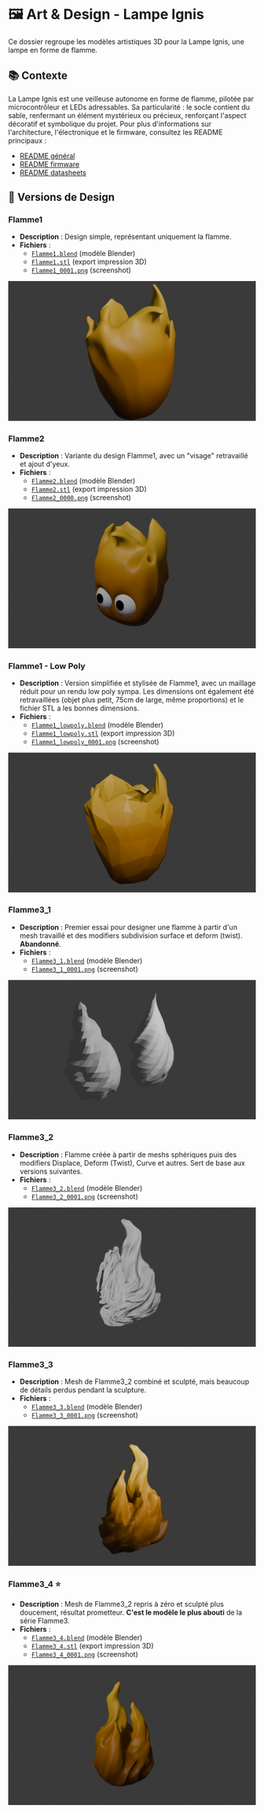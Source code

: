 
# 🖼️ Art & Design - Lampe Ignis

Ce dossier regroupe les modèles artistiques 3D pour la Lampe Ignis, une lampe en forme de flamme.

## 📚 Contexte

La Lampe Ignis est une veilleuse autonome en forme de flamme, pilotée par microcontrôleur et LEDs adressables. Sa particularité : le socle contient du sable, renfermant un élément mystérieux ou précieux, renforçant l'aspect décoratif et symbolique du projet.
Pour plus d'informations sur l'architecture, l'électronique et le firmware, consultez les README principaux :

- [README général](../../README.md)
- [README firmware](../../firmware/README.md)
- [README datasheets](../../docs/datasheets/README.md)

## 🎨 Versions de Design

### Flamme1

- **Description** : Design simple, représentant uniquement la flamme.
- **Fichiers** :
  - [`Flamme1.blend`](Flamme1/Flamme1.blend) (modèle Blender)
  - [`Flamme1.stl`](Flamme1/Flamme1.stl) (export impression 3D)
  - [`Flamme1_0001.png`](Flamme1/Flamme1_0001.png) (screenshot)

![Screenshot Flamme1](Flamme1/Flamme1_0001.png)

### Flamme2

- **Description** : Variante du design Flamme1, avec un "visage" retravaillé et
  ajout d'yeux.
- **Fichiers** :
  - [`Flamme2.blend`](Flamme2/Flamme2.blend) (modèle Blender)
  - [`Flamme2.stl`](Flamme2/Flamme2.stl) (export impression 3D)
  - [`Flamme2_0000.png`](Flamme2/Flamme2_0000.png) (screenshot)

![Screenshot Flamme2](Flamme2/Flamme2_0000.png)

### Flamme1 - Low Poly

- **Description** : Version simplifiée et stylisée de Flamme1, avec un maillage
  réduit pour un rendu low poly sympa. Les dimensions ont également été
  retravaillées (objet plus petit, 75cm de large, même proportions) et le
  fichier STL a les bonnes dimensions.
- **Fichiers** :
  - [`Flamme1_lowpoly.blend`](Flamme1/Flamme1_lowpoly.blend) (modèle Blender)
  - [`Flamme1_lowpoly.stl`](Flamme1/Flamme1_lowpoly.stl) (export impression 3D)
  - [`Flamme1_lowpoly_0001.png`](Flamme1/Flamme1_lowpoly_0001.png) (screenshot)

![Screenshot Flamme1 - Low Poly](Flamme1/Flamme1_lowpoly_0001.png)

### Flamme3_1

- **Description** : Premier essai pour designer une flamme à partir d'un mesh travaillé et des modifiers subdivision surface et deform (twist). **Abandonné**.
- **Fichiers** :
  - [`Flamme3_1.blend`](Flamme3/Flamme3_1.blend) (modèle Blender)
  - [`Flamme3_1_0001.png`](Flamme3/Flamme3_1_0001.png) (screenshot)

![Screenshot Flamme3_1](Flamme3/Flamme3_1_0001.png)

### Flamme3_2

- **Description** : Flamme créée à partir de meshs sphériques puis des modifiers Displace, Deform (Twist), Curve et autres. Sert de base aux versions suivantes.
- **Fichiers** :
  - [`Flamme3_2.blend`](Flamme3/Flamme3_2.blend) (modèle Blender)
  - [`Flamme3_2_0001.png`](Flamme3/Flamme3_2_0001.png) (screenshot)

![Screenshot Flamme3_2](Flamme3/Flamme3_2_0001.png)

### Flamme3_3

- **Description** : Mesh de Flamme3_2 combiné et sculpté, mais beaucoup de détails perdus pendant la sculpture.
- **Fichiers** :
  - [`Flamme3_3.blend`](Flamme3/Flamme3_3.blend) (modèle Blender)
  - [`Flamme3_3_0001.png`](Flamme3/Flamme3_3_0001.png) (screenshot)

![Screenshot Flamme3_3](Flamme3/Flamme3_3_0001.png)

### Flamme3_4 ⭐

- **Description** : Mesh de Flamme3_2 repris à zéro et sculpté plus doucement, résultat prometteur. **C'est le modèle le plus abouti** de la série Flamme3.
- **Fichiers** :
  - [`Flamme3_4.blend`](Flamme3/Flamme3_4.blend) (modèle Blender)
  - [`Flamme3_4.stl`](Flamme3/Flamme3_4.stl) (export impression 3D)
  - [`Flamme3_4_0001.png`](Flamme3/Flamme3_4_0001.png) (screenshot)

![Screenshot Flamme3_4](Flamme3/Flamme3_4_0001.png)
